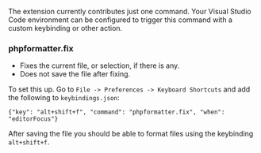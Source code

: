 The extension currently contributes just one command. Your Visual Studio Code environment can be configured to trigger this command with a custom keybinding or other action.

### phpformatter.fix

* Fixes the current file, or selection, if there is any.
* Does not save the file after fixing.

To set this up. Go to `File -> Preferences -> Keyboard Shortcuts` and add the following to `keybindings.json`:

`{"key": "alt+shift+f", "command": "phpformatter.fix", "when": "editorFocus"}`

After saving the file you should be able to format files using the keybinding `alt+shift+f`.